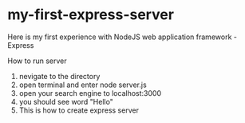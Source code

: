 # my-first-express-server
Here is my first experience with NodeJS web application framework - Express

How to run server

1. nevigate to the directory
2. open terminal and enter node server.js
3. open your search engine to localhost:3000
4. you should see word "Hello"
5. This is how to create express server
